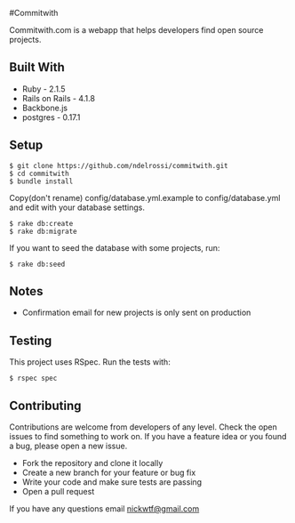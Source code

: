 #Commitwith

Commitwith.com is a webapp that helps developers find open source projects. 

## Built With

* Ruby - 2.1.5
* Rails on Rails - 4.1.8
* Backbone.js
* postgres - 0.17.1

## Setup

```
$ git clone https://github.com/ndelrossi/commitwith.git
$ cd commitwith
$ bundle install
```
Copy(don't rename) config/database.yml.example to config/database.yml and edit with your database settings.
```
$ rake db:create
$ rake db:migrate
```
If you want to seed the database with some projects, run:
```
$ rake db:seed
```
## Notes

 * Confirmation email for new projects is only sent on production

## Testing

This project uses RSpec. Run the tests with:

```
$ rspec spec
```

## Contributing

Contributions are welcome from developers of any level. Check the open issues to find something to work on. If you have a feature idea or you found a bug, please open a new issue.

 * Fork the repository and clone it locally
 * Create a new branch for your feature or bug fix
 * Write your code and make sure tests are passing
 * Open a pull request
 
 
 If you have any questions email nickwtf@gmail.com
